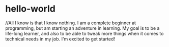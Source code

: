 # hello-world
//All I know is that I know nothing. I am a complete beginner at programming, but am starting an adventure in learning. My goal is to be a life-long learner, and also to be able to tweak more things when it comes to technical needs in my job.
I'm excited to get started!
